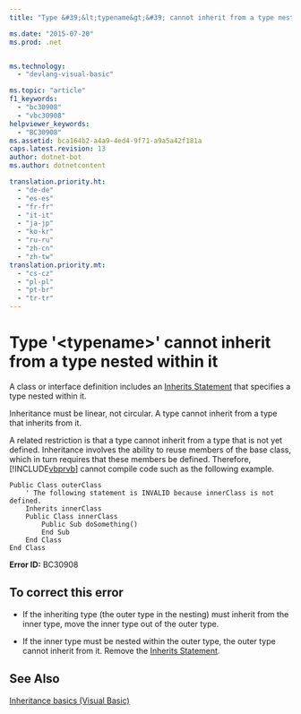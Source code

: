```yaml
---
title: "Type &#39;&lt;typename&gt;&#39; cannot inherit from a type nested within it | Microsoft Docs"

ms.date: "2015-07-20"
ms.prod: .net


ms.technology: 
  - "devlang-visual-basic"

ms.topic: "article"
f1_keywords: 
  - "bc30908"
  - "vbc30908"
helpviewer_keywords: 
  - "BC30908"
ms.assetid: bca164b2-a4a9-4ed4-9f71-a9a5a42f181a
caps.latest.revision: 13
author: dotnet-bot
ms.author: dotnetcontent

translation.priority.ht: 
  - "de-de"
  - "es-es"
  - "fr-fr"
  - "it-it"
  - "ja-jp"
  - "ko-kr"
  - "ru-ru"
  - "zh-cn"
  - "zh-tw"
translation.priority.mt: 
  - "cs-cz"
  - "pl-pl"
  - "pt-br"
  - "tr-tr"
---
```

# Type &#39;&lt;typename&gt;&#39; cannot inherit from a type nested within it
A class or interface definition includes an [Inherits Statement](../../visual-basic/language-reference/statements/inherits-statement.md) that specifies a type nested within it.  
  
 Inheritance must be linear, not circular. A type cannot inherit from a type that inherits from it.  
  
 A related restriction is that a type cannot inherit from a type that is not yet defined. Inheritance involves the ability to reuse members of the base class, which in turn requires that these members be defined. Therefore, [!INCLUDE[vbprvb](~/includes/vbprvb-md.md)] cannot compile code such as the following example.  
  
```  
Public Class outerClass  
    ' The following statement is INVALID because innerClass is not defined.  
    Inherits innerClass  
    Public Class innerClass  
        Public Sub doSomething()  
        End Sub  
    End Class  
End Class  
```  
  
 **Error ID:** BC30908  
  
## To correct this error  
  
-   If the inheriting type (the outer type in the nesting) must inherit from the inner type, move the inner type out of the outer type.  
  
-   If the inner type must be nested within the outer type, the outer type cannot inherit from it. Remove the [Inherits Statement](../../visual-basic/language-reference/statements/inherits-statement.md).  
  
## See Also  
 [Inheritance basics (Visual Basic)](~/docs/visual-basic/programming-guide/language-features/objects-and-classes/inheritance-basics.md)